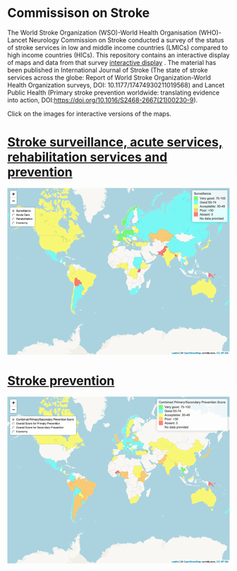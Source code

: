 # Commissison on Stroke

The World Stroke Organization (WSO)-World Health Organisation (WHO)-Lancet Neurology Commission on Stroke conducted a survey of the status of stroke services in low and middle income countries (LMICs) compared to  high income countries (HICs). This repository contains an interactive display of maps and data from that survey [interactive display](https://gntem2.github.io/CommissionOnStroke/) . The material has been published in International Journal of Stroke (The state of stroke services across the globe: Report of World Stroke Organization-World Health Organization surveys, DOI: 10.1177/17474930211019568) and Lancet Public Health (Primary stroke prevention worldwide: translating evidence into action, DOI:https://doi.org/10.1016/S2468-2667(21)00230-9).   

Click on the images for interactive versions of the maps.

# [Stroke surveillance, acute services, rehabilitation services and prevention](./worldstrokemap1.html)

[![Surveillance, acute services, etc](./wsm1.png)](./worldstrokemap1.html)

# [Stroke prevention](./worldstrokemap2.html)

[![Prevention strategies](./wsm2.png)](./worldstrokemap2.html)

